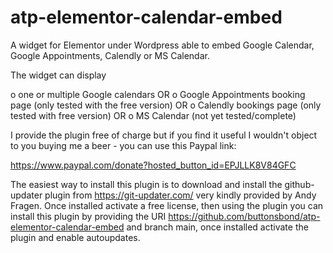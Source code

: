 # atp-elementor-calendar-embed
A widget for Elementor under Wordpress able to embed Google Calendar, Google Appointments, Calendly or MS Calendar.

The widget can display

o one or multiple Google calendars OR
o Google Appointments booking page (only tested with the free version) OR
o Calendly bookings page (only tested with free version) OR
o MS Calendar (not yet tested/complete)

I provide the plugin free of charge but if you find it useful I wouldn't object to you buying me a beer - you can use this Paypal link: 

https://www.paypal.com/donate?hosted_button_id=EPJLLK8V84GFC
 
The easiest way to install this plugin is to download and install the github-updater plugin from https://git-updater.com/ very kindly provided by Andy Fragen.
Once installed activate a free license, then using the plugin you can install this plugin by providing the URI https://github.com/buttonsbond/atp-elementor-calendar-embed and branch main, once installed activate the plugin and enable autoupdates.
